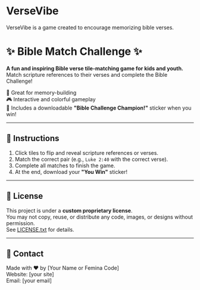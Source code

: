 # VerseVibe
VerseVibe is a game created to encourage memorizing bible verses. 
# ✨ Bible Match Challenge ✨

**A fun and inspiring Bible verse tile-matching game for kids and youth.**  
Match scripture references to their verses and complete the Bible Challenge!

🧠 Great for memory-building  
🎮 Interactive and colorful gameplay  
🌟 Includes a downloadable **"Bible Challenge Champion!"** sticker when you win!

---

## 📜 Instructions

1. Click tiles to flip and reveal scripture references or verses.
2. Match the correct pair (e.g., `Luke 2:40` with the correct verse).
3. Complete all matches to finish the game.
4. At the end, download your **"You Win"** sticker!

---

## 🚫 License

This project is under a **custom proprietary license**.  
You may not copy, reuse, or distribute any code, images, or designs without permission.  
See [LICENSE.txt](LICENSE.txt) for details.

---

## 📧 Contact

Made with ❤️ by [Your Name or Femina Code]  
Website: [your site]  
Email: [your email]


